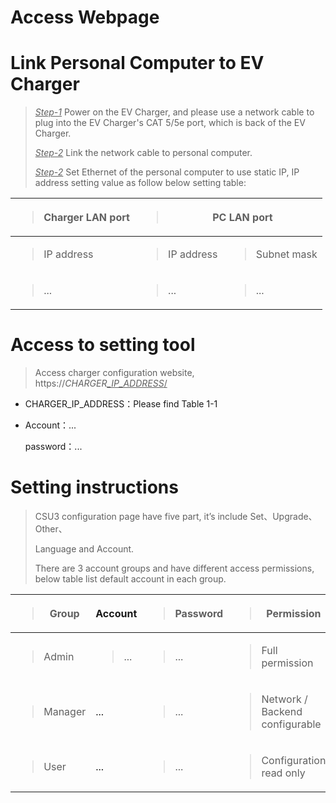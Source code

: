 # Access Webpage

# Link Personal Computer to EV Charger

> *<u>Step-1</u>* Power on the EV Charger, and please use a network
> cable to plug into the EV Charger's CAT 5/5e port, which is back of
> the EV Charger.
>
> *<u>Step-2</u>* Link the network cable to personal computer.
>
>*<u>Step-2</u>* Set Ethernet of
> the personal computer to use static IP, IP address setting value as
> follow below setting table:

<table>
<colgroup>
<col  />
<col  />
<col  />
</colgroup>
<thead>
<tr>
<th ><blockquote>
<p>Charger LAN port</p>
</blockquote></th>
<th colspan="2" ><blockquote>
<p>PC LAN port</p>
</blockquote></th>
</tr>
</thead>
<tbody>
<tr>
<td ><blockquote>
<p>IP address</p>
</blockquote></td>
<td><blockquote>
<p>IP address</p>
</blockquote></td>
<td ><blockquote>
<p>Subnet mask</p>
</blockquote></td>
</tr>
<tr>
<td ><blockquote>
<p>...</p>
</blockquote></td>
<td><blockquote>
<p>...</p>
</blockquote></td>
<td ><blockquote>
<p>...</p>
</blockquote></td>
</tr>
</tbody>
</table>

# Access to setting tool

> Access charger configuration website,
> https://*CHARGER<u>\_IP_ADDRESS</u>*<u>/</u>

- CHARGER_IP_ADDRESS：Please find Table 1-1

- Account：...

  password：...

# Setting instructions

> CSU3 configuration page have five part, it’s include
> Set、Upgrade、Other、
>
> Language and Account.
>
> There are 3 account groups
> and have different access permissions, below table list default
> account in each group.

<table>
<colgroup>
<col  />
<col  />
<col  />
<col  />
</colgroup>
<thead>
<tr>
<th ><blockquote>
<p>Group</p>
</blockquote></th>
<th >Account</th>
<th ><blockquote>
<p>Password</p>
</blockquote></th>
<th ><blockquote>
<p>Permission</p>
</blockquote></th>
</tr>
</thead>
<tbody>
<tr>
<td ><blockquote>
<p>Admin</p>
</blockquote></td>
<td><blockquote>
<p>...</p>
</blockquote></td>
<td ><blockquote>
<p>...</p>
</blockquote></td>
<td><blockquote>
<p>Full permission</p>
</blockquote></td>
</tr>
<tr>
<td ><blockquote>
<p>Manager</p>
</blockquote></td>
<td >...</td>
<td ><blockquote>
<p>...</p>
</blockquote></td>
<td><blockquote>
<p>Network / Backend configurable</p>
</blockquote></td>
</tr>
<tr>
<td ><blockquote>
<p>User</p>
</blockquote></td>
<td >...</td>
<td ><blockquote>
<p>...</p>
</blockquote></td>
<td><blockquote>
<p>Configuration read only</p>
</blockquote></td>
</tr>
</tbody>
</table>